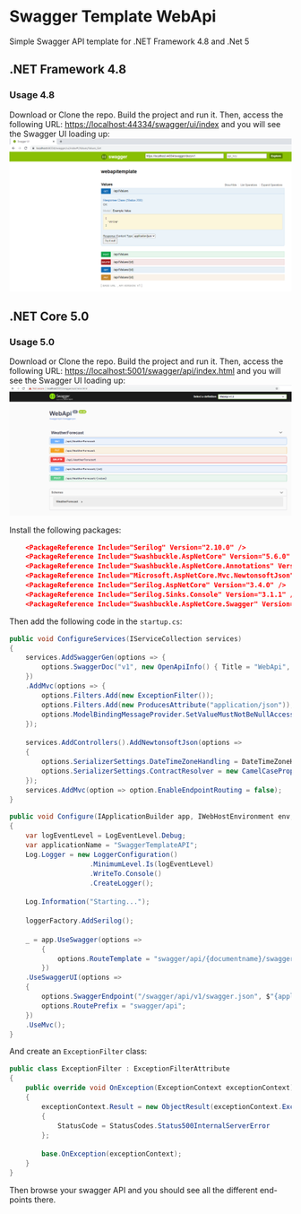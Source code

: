 # Swagger Template WebApi

Simple Swagger API template for .NET Framework 4.8 and .Net 5

## .NET Framework 4.8

### Usage 4.8

Download or Clone the repo. Build the project and run it. Then, access the following URL: <https://localhost:44334/swagger/ui/index> and you will see the Swagger UI loading up:
![Swagger48](Swagger48.png)

## .NET Core 5.0

### Usage 5.0

Download or Clone the repo. Build the project and run it. Then, access the following URL: <https://localhost:5001/swagger/api/index.html> and you will see the Swagger UI loading up:
![Swagger315](Swagger315.png)

Install the following packages:

```json
    <PackageReference Include="Serilog" Version="2.10.0" />
    <PackageReference Include="Swashbuckle.AspNetCore" Version="5.6.0" />
    <PackageReference Include="Swashbuckle.AspNetCore.Annotations" Version="5.6.0" />
    <PackageReference Include="Microsoft.AspNetCore.Mvc.NewtonsoftJson" Version="5.0.0" />
    <PackageReference Include="Serilog.AspNetCore" Version="3.4.0" />
    <PackageReference Include="Serilog.Sinks.Console" Version="3.1.1" />
    <PackageReference Include="Swashbuckle.AspNetCore.Swagger" Version="5.6.0" />
```

Then add the following code in the `startup.cs`:

```c#
public void ConfigureServices(IServiceCollection services)
{
    services.AddSwaggerGen(options => {
        options.SwaggerDoc("v1", new OpenApiInfo() { Title = "WebApi", Version = "v1" });
    })
    .AddMvc(options => {
        options.Filters.Add(new ExceptionFilter());
        options.Filters.Add(new ProducesAttribute("application/json"));
        options.ModelBindingMessageProvider.SetValueMustNotBeNullAccessor((_) => "The field is required.");
    });

    services.AddControllers().AddNewtonsoftJson(options =>
    {
        options.SerializerSettings.DateTimeZoneHandling = DateTimeZoneHandling.RoundtripKind;
        options.SerializerSettings.ContractResolver = new CamelCasePropertyNamesContractResolver();
    });
    services.AddMvc(option => option.EnableEndpointRouting = false);
}
```

```c#
public void Configure(IApplicationBuilder app, IWebHostEnvironment env, ILoggerFactory loggerFactory)
{
    var logEventLevel = LogEventLevel.Debug;
    var applicationName = "SwaggerTemplateAPI";
    Log.Logger = new LoggerConfiguration()
                    .MinimumLevel.Is(logEventLevel)
                    .WriteTo.Console()
                    .CreateLogger();

    Log.Information("Starting...");

    loggerFactory.AddSerilog();

    _ = app.UseSwagger(options =>
        {
            options.RouteTemplate = "swagger/api/{documentname}/swagger.json";
        })
    .UseSwaggerUI(options =>
    {
        options.SwaggerEndpoint("/swagger/api/v1/swagger.json", $"{applicationName} v1.0");
        options.RoutePrefix = "swagger/api";
    })
    .UseMvc();
}
```

And create an `ExceptionFilter` class:

```c#
public class ExceptionFilter : ExceptionFilterAttribute
{
    public override void OnException(ExceptionContext exceptionContext)
    {
        exceptionContext.Result = new ObjectResult(exceptionContext.Exception.Message)
        {
            StatusCode = StatusCodes.Status500InternalServerError
        };

        base.OnException(exceptionContext);
    }
}
```

Then browse your swagger API and you should see all the different end-points there.
